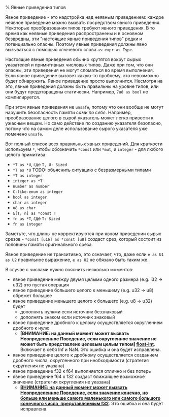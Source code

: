 % Явные приведения типов

Явное приведение - это надстройка над неявным приведением: каждое неявное
приведение можно вызвать посредством явного приведения. Некоторые
преобразования типов требуют явного приведения. В то время как неявные
приведения распространены и в основном безвредны, эти "настоящие явные
приведения типов" редки и потенциально опасны. Поэтому явные приведения должны
явно вызываться с помощью ключевого слова `as`: `expr as Type`.

Настоящие явные приведения обычно крутятся вокруг сырых указателей и примитивных
числовых типов. Даже при том, что они опасны, эти приведения не могут сломаться
во время выполнения. Если явное приведение вызовет какую-то проблему, это
невозможно будет обнаружить. Явное приведение просто выполнится. Несмотря на
это, явные приведения должны быть правильны на уровне типов, или они будут
предотвращены статически. Например, `7u8 as bool` не компилируется.

При этом явные приведения не `unsafe`, потому что они вообще не могут нарушить
безопасность памяти *сами по себе*. Например, преобразование целого в сырой
указатель может легко привести к ужасным вещам. Но само действие по созданию
указателя безопасно, потому что на самом деле использование сырого указателя уже
помечено `unsafe`.

Вот полный список всех правильных явных приведений. Для краткости используем
`*`, чтобы обозначить `*const` или  `*mut`, и `integer` - для любого целого
примитива:

 * `*T as *U`, где `T, U: Sized`
 * `*T as *U` TODO: объяснить ситуацию с безразмерными типами
 * `*T as integer`
 * `integer as *T`
 * `number as number`
 * `C-like-enum as integer`
 * `bool as integer`
 * `char as integer`
 * `u8 as char`
 * `&[T; n] as *const T`
 * `fn as *T`, где `T: Sized`
 * `fn as integer`

Заметьте, что длины не корректируются при явном приведении сырых срезов -
`*const [u16] as *const [u8]` создаст срез, который состоит из половины
памяти оригинального среза.

Явное приведение не транзитивно, это означает, что, даже если `e as U1 as U2`
правильное выражение, `e as U2` не обязано быть таким же.

В случае с числами нужно пояснить несколько моментов:

* явное приведение между двумя целыми одного размера (e.g. i32 -> u32) это 
пустая операция
* явное приведение большего целого к меньшему (e.g. u32 -> u8) обрежет большее
* явное приведение меньшего целого к большего (e.g. u8 -> u32) будет
    * дополнять нулями если источник беззнаковый
    * дополнять знаком если источник знаковый
* явное приведение дробного к целому осуществляется округлением дробного к нулю
    * **[ВНИМАНИЕ: на данный момент может вызвать Неопределенное Поведение, если
     округленное значение не может быть представлено целевым целым типом]
     [float-int]**.  Включает в себя Inf и NaN. Это ошибка и она будет исправлена.
* явное приведение целого к дробному осуществляется созданием дробного числа, 
округленного при необходимости (стратегия округления не указана)
* явное приведение f32 к f64 выполняется отлично и без потерь
* явное приведение f64 к f32 создаст ближайшее возможное значение
  (стратегия округления не указана)
    * **[ВНИМАНИЕ: на данный момент может вызвать Неопределенное Поведение, если
      значение конечно, но больше или меньше самого маленького или самого 
      большого конечного числа, представляемым f32][float-float]**. 
      Это ошибка и она будет исправлена.


[float-int]: https://github.com/rust-lang/rust/issues/10184
[float-float]: https://github.com/rust-lang/rust/issues/15536
